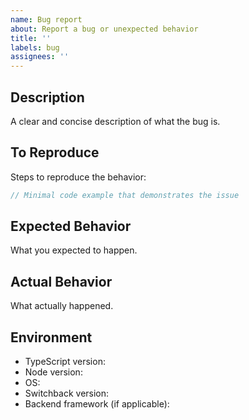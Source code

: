 ```yaml
---
name: Bug report
about: Report a bug or unexpected behavior
title: ''
labels: bug
assignees: ''
---
```


## Description
A clear and concise description of what the bug is.

## To Reproduce
Steps to reproduce the behavior:

```typescript
// Minimal code example that demonstrates the issue
```

## Expected Behavior
What you expected to happen.

## Actual Behavior
What actually happened.

## Environment
- TypeScript version:
- Node version:
- OS:
- Switchback version:
- Backend framework (if applicable):
